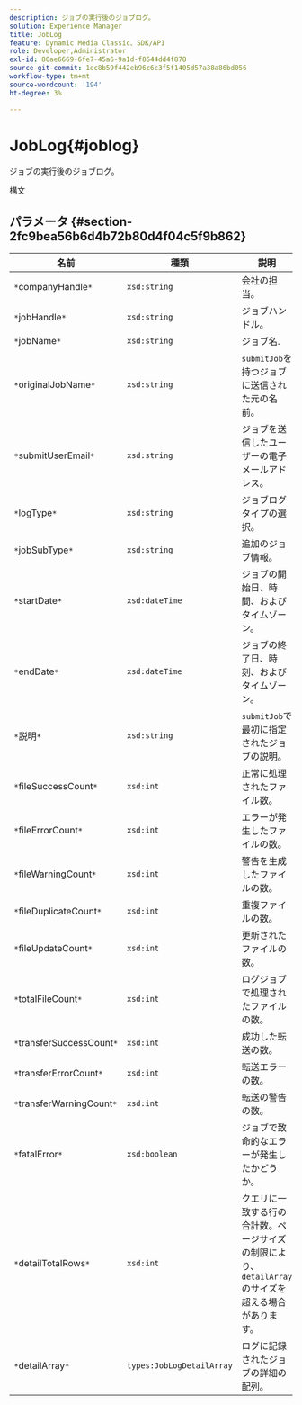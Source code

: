 ```yaml
---
description: ジョブの実行後のジョブログ。
solution: Experience Manager
title: JobLog
feature: Dynamic Media Classic、SDK/API
role: Developer,Administrator
exl-id: 80ae6669-6fe7-45a6-9a1d-f8544dd4f878
source-git-commit: 1ec8b59f442eb96c6c3f5f1405d57a38a86bd056
workflow-type: tm+mt
source-wordcount: '194'
ht-degree: 3%

---
```


# JobLog{#joblog}

ジョブの実行後のジョブログ。

構文

## パラメータ {#section-2fc9bea56b6d4b72b80d4f04c5f9b862}

| 名前 | 種類 | 説明 |
|---|---|---|
| `*`companyHandle`*` | `xsd:string` | 会社の担当。 |
| `*`jobHandle`*` | `xsd:string` | ジョブハンドル。 |
| `*`jobName`*` | `xsd:string` | ジョブ名. |
| `*`originalJobName`*` | `xsd:string` | `submitJob`を持つジョブに送信された元の名前。 |
| `*`submitUserEmail`*` | `xsd:string` | ジョブを送信したユーザーの電子メールアドレス。 |
| `*`logType`*` | `xsd:string` | ジョブログタイプの選択。 |
| `*`jobSubType`*` | `xsd:string` | 追加のジョブ情報。 |
| `*`startDate`*` | `xsd:dateTime` | ジョブの開始日、時間、およびタイムゾーン。 |
| `*`endDate`*` | `xsd:dateTime` | ジョブの終了日、時刻、およびタイムゾーン。 |
| `*`説明`*` | `xsd:string` | `submitJob`で最初に指定されたジョブの説明。 |
| `*`fileSuccessCount`*` | `xsd:int` | 正常に処理されたファイル数。 |
| `*`fileErrorCount`*` | `xsd:int` | エラーが発生したファイルの数。 |
| `*`fileWarningCount`*` | `xsd:int` | 警告を生成したファイルの数。 |
| `*`fileDuplicateCount`*` | `xsd:int` | 重複ファイルの数。 |
| `*`fileUpdateCount`*` | `xsd:int` | 更新されたファイルの数。 |
| `*`totalFileCount`*` | `xsd:int` | ログジョブで処理されたファイルの数。 |
| `*`transferSuccessCount`*` | `xsd:int` | 成功した転送の数。 |
| `*`transferErrorCount`*` | `xsd:int` | 転送エラーの数。 |
| `*`transferWarningCount`*` | `xsd:int` | 転送の警告の数。 |
| `*`fatalError`*` | `xsd:boolean` | ジョブで致命的なエラーが発生したかどうか。 |
| `*`detailTotalRows`*` | `xsd:int` | クエリに一致する行の合計数。ページサイズの制限により、`detailArray`のサイズを超える場合があります。 |
| `*`detailArray`*` | `types:JobLogDetailArray` | ログに記録されたジョブの詳細の配列。 |
